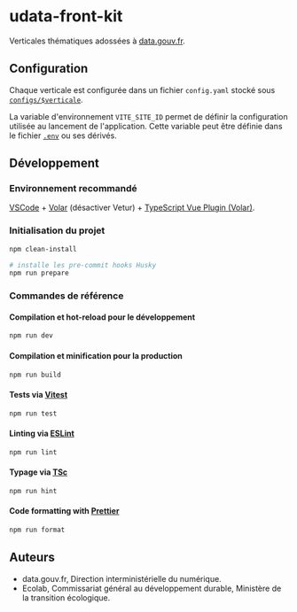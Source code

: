 # udata-front-kit

Verticales thématiques adossées à [data.gouv.fr](https://www.data.gouv.fr/).


## Configuration

Chaque verticale est configurée dans un fichier `config.yaml` stocké sous [`configs/$verticale`](configs).

La variable d'environnement `VITE_SITE_ID` permet de définir la configuration utilisée au lancement de l'application.
Cette variable peut être définie dans le fichier [`.env`](.env) ou ses dérivés.


## Développement

### Environnement recommandé

[VSCode](https://code.visualstudio.com/)
\+ [Volar](https://marketplace.visualstudio.com/items?itemName=Vue.volar) (désactiver Vetur)
\+ [TypeScript Vue Plugin (Volar)](https://marketplace.visualstudio.com/items?itemName=Vue.vscode-typescript-vue-plugin).


### Initialisation du projet

```sh
npm clean-install

# installe les pre-commit hooks Husky
npm run prepare
```

### Commandes de référence

#### Compilation et hot-reload pour le développement

```sh
npm run dev
```

#### Compilation et minification pour la production

```sh
npm run build
```

#### Tests via [Vitest](https://vitest.dev/)

```sh
npm run test
```

#### Linting via [ESLint](https://eslint.org/)

```sh
npm run lint
```

#### Typage via [TSc](https://www.typescriptlang.org/docs/handbook/compiler-options.html/)

```sh
npm run hint
```

#### Code formatting with [Prettier](https://prettier.io/)

```sh
npm run format
```


## Auteurs

- data.gouv.fr, Direction interministérielle du numérique.
- Ecolab, Commissariat général au développement durable, Ministère de la transition écologique.

